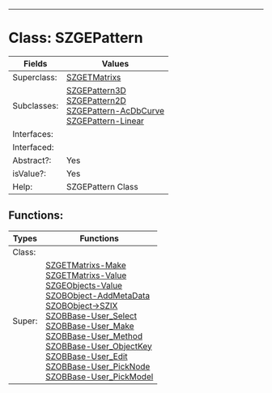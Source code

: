 ---------

# Class:	SZGEPattern

| Fields | Values |
| --------- | --------- |
| Superclass: | [SZGETMatrixs](SZGETMatrixs.html) |
| Subclasses: | [SZGEPattern3D](SZGEPattern3D.html) <br> [SZGEPattern2D](SZGEPattern2D.html) <br> [SZGEPattern-AcDbCurve](SZGEPattern-AcDbCurve.html) <br> [SZGEPattern-Linear](SZGEPattern-Linear.html) |
| Interfaces: |  |
| Interfaced: |  |
| Abstract?: | Yes |
| isValue?: | Yes |
| Help: | SZGEPattern Class |


## Functions:

| Types | Functions |
| --------- | --------- |
| Class: |  |
| Super: | [SZGETMatrixs-Make](SZGETMatrixs.html) <br> [SZGETMatrixs-Value](SZGETMatrixs.html) <br> [SZGEObjects-Value](SZGEObjects.html) <br> [SZOBObject-AddMetaData](SZOBObject.html) <br> [SZOBObject->SZIX](SZOBObject.html) <br> [SZOBBase-User_Select](SZOBBase.html) <br> [SZOBBase-User_Make](SZOBBase.html) <br> [SZOBBase-User_Method](SZOBBase.html) <br> [SZOBBase-User_ObjectKey](SZOBBase.html) <br> [SZOBBase-User_Edit](SZOBBase.html) <br> [SZOBBase-User_PickNode](SZOBBase.html) <br> [SZOBBase-User_PickModel](SZOBBase.html) |


